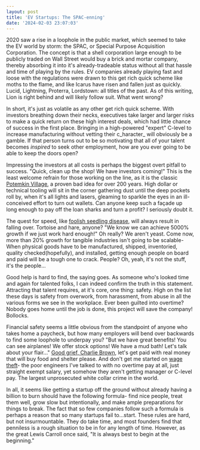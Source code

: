 ```yaml
---
layout: post
title: 'EV Startups: The SPAC-enning'
date: '2024-02-03 23:07:03'
---
```


2020 saw a rise in a loophole in the public market, which seemed to take the EV world by storm: the SPAC, or Special Purpose Acquisition Corporation. The concept is that a shell corporation large enough to be publicly traded on Wall Street would buy a brick and mortar company, thereby absorbing it into it's already-tradeable status without all that hassle and time of playing by the rules. EV companies already playing fast and loose with the regulations were drawn to this get rich quick scheme like moths to the flame, and like Icarus have risen and fallen just as quickly. Lucid, Lightning, Proterra, Lordstown: all titles of the past. As of this writing, Lion is right behind and will likely follow suit. What went wrong?

In short, it's just as volatile as any other get rich quick scheme. With investors breathing down their necks, executives take larger and larger risks to make a quick return on these high interest deals, which had little chance of success in the first place. Bringing in a high-powered "expert" C-level to increase manufacturing without vetting their c_haracter_ will obviously be a gamble. If that person turns out to be so motivating that all of your talent becomes _inspired_ to seek other employment, how are you ever going to be able to keep the doors open?

Impressing the investors at all costs is perhaps the biggest overt pitfall to success. "Quick, clean up the shop! We have investors coming!" This is the least welcome refrain for those working on the line, as it is the classic [Potemkin Village](https://en.wikipedia.org/wiki/Potemkin_village), a proven bad idea for over 200 years. High dollar or technical tooling will sit in the corner gathering dust until the deep pockets roll by, when it's all lights and lasers, gleaming to sparkle the eyes in an ill-conceived effort to turn out wallets. Can anyone keep such a façade up long enough to pay off the loan sharks and turn a profit? I seriously doubt it.

The quest for speed, like [foolish seedling disease](https://en.wikipedia.org/wiki/Bakanae), will always result in falling over. Tortoise and hare, anyone? "We know we can achieve 5000% growth if we just work hard enough!" Oh really? We aren't yeast. Come now, more than 20% growth for tangible industries isn't going to be scalable- When physical goods have to be manufactured, shipped, inventoried, quality checked(hopefully), and installed, getting enough people on board and paid will be a tough one to crack. People? Oh, yeah, it's not the stuff, it's the people...

Good help is hard to find, the saying goes. As someone who's looked time and again for talented folks, I can indeed confirm the truth in this statement. Attracting that talent requires, at it's core, one thing: safety. High on the list these days is safety from overwork, from harassment, from abuse in all the various forms we see in the workplace. Ever been guilted into overtime? Nobody goes home until the job is done, this project will save the company! Bollocks.

Financial safety seems a little obvious from the standpoint of anyone who takes home a paycheck, but how many employers will bend over backwards to find some loophole to underpay you? "But we have great benefits! You can see airplanes! We offer stock options! We have a mud bath! Let's talk about your flair..." [Good grief, Charlie Brown](https://youtu.be/cQ-t4DhAfrs?si=ZmTcUBZGyPHbktoe&t=43), let's get paid with real money that will buy food and shelter please. And don't get me started on [wage theft](https://www.epi.org/publication/wage-theft-2021/)- the poor engineers I've talked to with no overtime pay at all, just straight exempt salary, yet somehow they aren't getting manager or C-level pay. The largest unprosecuted white collar crime in the world.

In all, it seems like getting a startup off the ground without already having a billion to burn should have the following formula- find nice people, treat them well, grow slow but intentionally, and make ample preparations for things to break. The fact that so few companies follow such a formula is perhaps a reason that so many startups fail to...start. These rules are hard, but not insurmountable. They do take time, and most founders find that penniless is a rough situation to be in for any length of time. However, as the great Lewis Carroll once said, "It is always best to begin at the beginning."

